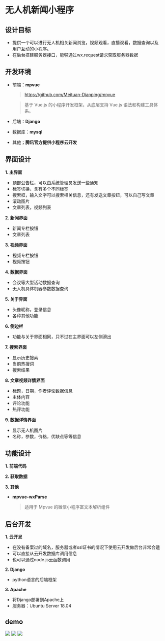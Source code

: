 # 无人机新闻小程序

## 设计目标
* 提供一个可以进行无人机相关新闻浏览，视频观看，直播观看，数据查询以及用户互动的小程序。
* 在后台搭建服务器接口，能够通过wx.request请求获取服务器数据
## 开发环境
* 前端：**mpvue**
    > https://github.com/Meituan-Dianping/mpvue

    > 基于 Vue.js 的小程序开发框架，从底层支持 Vue.js 语法和构建工具体系。
* 后端：**Django**
* 数据库：**mysql**
* 其他；**腾讯官方提供小程序云开发**

## 界面设计
**1. 主界面**
* 顶部公告栏，可以由系统管理员发送一些通知
* 标签切换，含有多个不同标签
* 搜索框，输入文字可以搜索相关信息，还有发送文章按钮，可以自己写文章
* 滚动图片
* 文章列表，视频列表 

**2. 新闻界面**
* 新闻专栏按钮
* 文章列表

**3. 视频界面**
* 视频专栏按钮
* 视频按钮

**4. 数据界面**
* 会议等大型活动数据查询
* 无人机具体机器参数数据查询

**5. 关于界面**
* 头像昵称，登录信息
* 各种其他功能

**6. 侧边栏**
* 功能与关于界面相同，只不过在主界面可以左侧滑出

**7. 搜索界面**
* 显示历史搜索
* 当前热搜词
* 搜索结果

**8. 文章视频详情界面**
* 标题，日期，作者评论数据信息
* 主体内容
* 评论功能
* 热评功能

**9. 数据详情界面**
* 显示无人机图片
* 名称，参数，价格，优缺点等等信息

## 功能设计
**1. 前端代码**

**2. 获取数据**

**3. 其他**
* **mpvue-wxParse**
    > 适用于 Mpvue 的微信小程序富文本解析组件

## 后台开发
**1. 云开发**
* 在没有备案过的域名，服务器或者ssl证书的情况下使用云开发做后台非常合适
* 可以直接从云开发数据库调用信息
* 也可以通过node.js云函数调用

**2. Django**
* python语言的后端框架

**3. Apache**
* 将Django部署到Apache上
* 服务器：Ubuntu Server 18.04

## demo
![](demo/d1.jpg)
![](demo/d2.jpg)
![](demo/d3.jpg)
